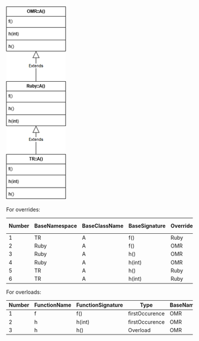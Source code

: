 ![Class Hierarchy](https://github.com/samasri/omr/blob/master/tools/compiler/OMRStatistics/doc/resources/Case1.png)

For overrides:

Number | BaseNamespace | BaseClassName | BaseSignature | OverridenNamespace | OverridenClassName | Overriding Signature |
| --- | --- | --- | --- | --- | --- | --- |
| 1 | TR | A | f() | Ruby | A | f() |
| 2 | Ruby | A | f() | OMR | A | f() |
| 3 | Ruby | A | h() | OMR | A | h() |
| 4 | Ruby | A | h(int) | OMR | A | h(int) |
| 5 | TR | A | h() | Ruby | A | h() |
| 6 | TR | A | h(int) | Ruby | A | h(int) |

For overloads:

Number | FunctionName | FunctionSignature | Type | BaseNamespace | BaseClassName |
| --- | --- | --- | --- | --- | --- |
| 1 | f | f() | firstOccurence | OMR | A |
| 2 | h | h(int) | firstOccurence | OMR | A |
| 3 | h | h() | Overload | OMR | A |